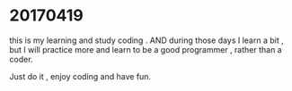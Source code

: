 # 20170419
this is my learning and study coding .
AND during those days I learn a bit , but I will practice more and learn to be a good programmer , rather than a coder.

Just do it , enjoy coding and have fun.
